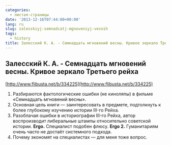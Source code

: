 ```yaml
---
categories:
  - листая-страницы
date: '2013-12-16T07:44:00+00:00'
lang: ru
slug: zalesskiyj-semnadcatj-mgnoveniyj-vesnih
tags:
  - history
title: Залесский К. А. - Семнадцать мгновений весны. Кривое зеркало Третьего рейха
---
```


## Залесский К. А. - Семнадцать мгновений весны. Кривое зеркало Третьего рейха

[http://www.flibusta.net/b/334225](http://www.flibusta.net/b/334225)  

<!--more-->

1.  Разбираются фактологические ошибки (не киноляпы) в фильме «Семнадцать мгновений весны».
2.  Основная цель книги — заинтересовать в предмете, подтолкнуть к более глубокому изучению истории III-го Рейха.
3.  Разоблачая ошибки в историографии III-го Рейха, автор воспроизводит либеральные штампы относительно советской истории. **Ergo.** Специалист подобен флюсу. **Ergo 2.** Гуманитариям очень часто не достаёт системного подхода.
4.  Почему экономят на специалистах — для меня тоже вопрос.
